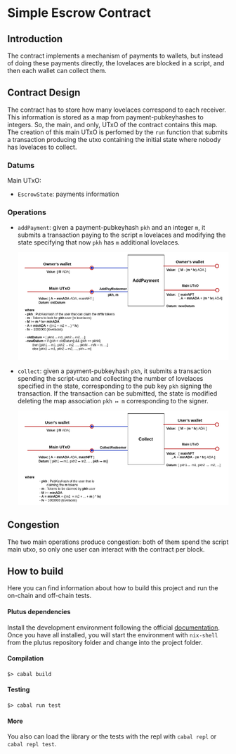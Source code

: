 # Simple Escrow Contract

## Introduction

The contract implements a mechanism of payments to wallets, but instead of doing
these payments directly, the lovelaces are blocked in a script, and then each wallet
can collect them.

## Contract Design

The contract has to store how many lovelaces correspond to each receiver. This
information is stored as a map from payment-pubkeyhashes to integers. So, the
main, and only, UTxO of the contract contains this map. The creation of this
main UTxO is perfomed by the `run` function that submits a transaction producing
the utxo containing the initial state where nobody has lovelaces to collect.

### Datums

Main UTxO:
- `EscrowState`: payments information

### Operations

- `addPayment`: given a payment-pubkeyhash `pkh` and an integer `m`, it submits
   a transaction paying to the script  `m` lovelaces and modifying the state specifying
   that now `pkh` has `m` additional lovelaces.

   ![addPayment](images/AddPayment.png)

- `collect`: given a payment-pubkeyhash `pkh`, it submits a transaction spending
   the script-utxo and collecting the number of lovelaces specified in the state,
   corresponding to the pub key `pkh` signing the transaction.
   If the transaction can be submitted, the state is modified deleting the map
   association `pkh ↦ m` corresponding to the signer.

   ![collect](images/Collect.png)

## Congestion

The two main operations produce congestion: both of them spend the script main
utxo, so only one user can interact with the contract per block.

## How to build

Here you can find information about how to build this project and run the on-chain
and off-chain tests.

#### Plutus dependencies

Install the development environment following the official [documentation](https://github.com/input-output-hk/plutus/tree/36e2c8bdbb6e70d25a31331e5cd23f26dc3162d5#how-to-build-the-projects-artifacts).
Once you have all installed, you will start the environment with `nix-shell`
from the plutus repository folder and change into the project folder.

#### Compilation

```
$> cabal build
```

#### Testing

```
$> cabal run test
```

#### More

You also can load the library or the tests with the repl with `cabal repl` or
`cabal repl test`.
